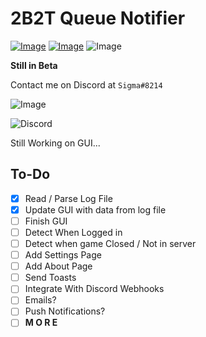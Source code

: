 # 2B2T Queue Notifier

[![Image](https://img.shields.io/badge/Download-NONE-red?style=for-the-badge)]() [![Image](https://img.shields.io/badge/.NET-V4.7.2+-informational?style=for-the-badge)](https://dotnet.microsoft.com/) ![Image](https://img.shields.io/badge/Windows-10-green?style=for-the-badge)

**Still in Beta**

Contact me on Discord at `Sigma#8214`<br>

![Image](https://i.imgur.com/pKdqUnm.png)

![Discord](https://i.imgur.com/VcLeG0n.png)

Still Working on GUI...

## To-Do

- [X] Read / Parse Log File
- [X] Update GUI with data from log file
- [ ] Finish GUI
- [ ] Detect When Logged in
- [ ] Detect when game Closed / Not in server
- [ ] Add Settings Page
- [ ] Add About Page
- [ ] Send Toasts
- [ ] Integrate With Discord Webhooks
- [ ] Emails?
- [ ] Push Notifications?
- [ ] **M O R E**
